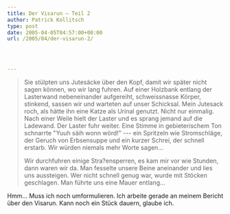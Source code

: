 ```yaml
---
title: Der Visarun – Teil 2
author: Patrick Kollitsch
type: post
date: 2005-04-05T04:57:00+00:00
url: /2005/04/der-visarun-2/




---
```


  


> Sie stülpten uns Jutesäcke über den Kopf, damit wir später nicht sagen können, wo wir lang fuhren. Auf einer Holzbank entlang der Lasterwand nebeneinander aufgereiht, schweissnasse Körper, stinkend, sassen wir und warteten auf unser Schicksal. Mein Jutesack roch, als hätte ihn eine Katze als Urinal genutzt. Nicht nur einmalig. Nach einer Weile hielt der Laster und es sprang jemand auf die Ladewand. Der Laster fuhr weiter. Eine Stimme in gebieterischem Ton schnarrte "Yuuh säih wonn wörd!" --- ein Spritzeln wie Stromschläge, der Geruch von Erbsensuppe und ein kurzer Schrei, der schnell erstarb. Wir würden niemals mehr Worte sagen...
> 
> Wir durchfuhren einige Stra?ensperren, es kam mir vor wie Stunden, dann waren wir da. Man fesselte unsere Beine aneinander und lies uns aussteigen. Wer nicht schnell genug war, wurde mit Stöcken geschlagen. Man führte uns eine Mauer entlang...

Hmm... Muss ich noch umformulieren. Ich arbeite gerade an meinem Bericht über den Visarun. Kann noch ein Stück dauern, glaube ich.